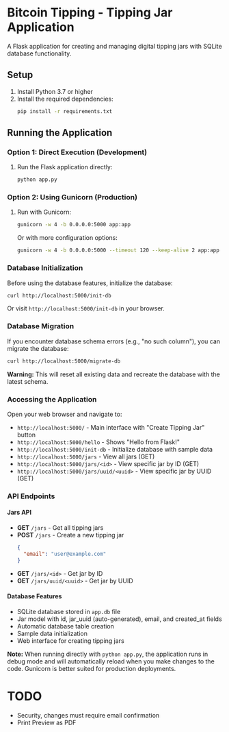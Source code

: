 # Bitcoin Tipping - Tipping Jar Application

A Flask application for creating and managing digital tipping jars with SQLite database functionality.

## Setup

1. Install Python 3.7 or higher
2. Install the required dependencies:
   ```bash
   pip install -r requirements.txt
   ```

## Running the Application

### Option 1: Direct Execution (Development)
1. Run the Flask application directly:
   ```bash
   python app.py
   ```

### Option 2: Using Gunicorn (Production)
1. Run with Gunicorn:
   ```bash
   gunicorn -w 4 -b 0.0.0.0:5000 app:app
   ```

   Or with more configuration options:
   ```bash
   gunicorn -w 4 -b 0.0.0.0:5000 --timeout 120 --keep-alive 2 app:app
   ```

### Database Initialization
Before using the database features, initialize the database:
```bash
curl http://localhost:5000/init-db
```

Or visit `http://localhost:5000/init-db` in your browser.

### Database Migration
If you encounter database schema errors (e.g., "no such column"), you can migrate the database:
```bash
curl http://localhost:5000/migrate-db
```

**Warning:** This will reset all existing data and recreate the database with the latest schema.

### Accessing the Application
Open your web browser and navigate to:
- `http://localhost:5000/` - Main interface with "Create Tipping Jar" button
- `http://localhost:5000/hello` - Shows "Hello from Flask!"
- `http://localhost:5000/init-db` - Initialize database with sample data
- `http://localhost:5000/jars` - View all jars (GET)
- `http://localhost:5000/jars/<id>` - View specific jar by ID (GET)
- `http://localhost:5000/jars/uuid/<uuid>` - View specific jar by UUID (GET)

### API Endpoints

#### Jars API
- **GET** `/jars` - Get all tipping jars
- **POST** `/jars` - Create a new tipping jar
  ```json
  {
    "email": "user@example.com"
  }
  ```
- **GET** `/jars/<id>` - Get jar by ID
- **GET** `/jars/uuid/<uuid>` - Get jar by UUID

#### Database Features
- SQLite database stored in `app.db` file
- Jar model with id, jar_uuid (auto-generated), email, and created_at fields
- Automatic database table creation
- Sample data initialization
- Web interface for creating tipping jars

**Note:** When running directly with `python app.py`, the application runs in debug mode and will automatically reload when you make changes to the code. Gunicorn is better suited for production deployments.


# TODO
* Security, changes must require email confirmation
* Print Preview as PDF